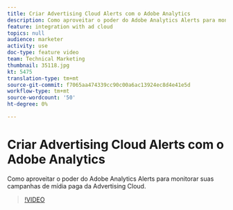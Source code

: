 ```yaml
---
title: Criar Advertising Cloud Alerts com o Adobe Analytics
description: Como aproveitar o poder do Adobe Analytics Alerts para monitorar suas campanhas de mídia paga da Advertising Cloud.
feature: integration with ad cloud
topics: null
audience: marketer
activity: use
doc-type: feature video
team: Technical Marketing
thumbnail: 35118.jpg
kt: 5475
translation-type: tm+mt
source-git-commit: f7065aa474339cc90c00a6ac13924ec8d4e41e5d
workflow-type: tm+mt
source-wordcount: '50'
ht-degree: 0%

---
```



# Criar Advertising Cloud Alerts com o Adobe Analytics

Como aproveitar o poder do Adobe Analytics Alerts para monitorar suas campanhas de mídia paga da Advertising Cloud.

>[!VIDEO](https://video.tv.adobe.com/v/35118/?quality=12&learn=on)
